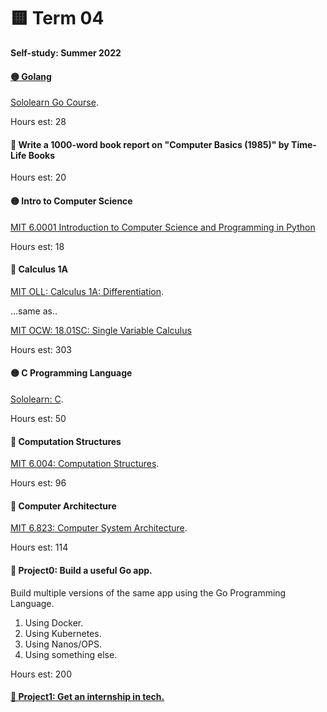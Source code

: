 # 🟨 Term 04
**Self-study: Summer 2022**

#### [🟡 Golang](/Term-04/golang)
[Sololearn Go Course](https://www.sololearn.com/learning/1164).

Hours est: 28


#### 🔴 Write a 1000-word book report on "Computer Basics (1985)" by Time-Life Books

Hours est: 20


#### 🟡 Intro to Computer Science
[MIT 6.0001 Introduction to Computer Science and Programming in Python](https://ocw.mit.edu/courses/6-0001-introduction-to-computer-science-and-programming-in-python-fall-2016/)

Hours est: 18

#### 🔴 Calculus 1A

[MIT OLL: Calculus 1A: Differentiation](https://openlearninglibrary.mit.edu/courses/course-v1:MITx+18.01.1x+2T2019/about). 

...same as..

[MIT OCW: 18.01SC: Single Variable Calculus](https://ocw.mit.edu/courses/18-01sc-single-variable-calculus-fall-2010/)


Hours est: 303


#### 🟡 C Programming Language

[Sololearn: C](https://www.sololearn.com/learning/1089).

Hours est: 50


#### 🔴 Computation Structures

[MIT 6.004: Computation Structures](https://ocw.mit.edu/courses/6-004-computation-structures-spring-2017/pages/syllabus/).

Hours est: 96


#### 🔴 Computer Architecture
 
[MIT 6.823: Computer System Architecture](https://ocw.mit.edu/courses/6-823-computer-system-architecture-fall-2005/pages/syllabus/).

Hours est: 114

#### 🔴 Project0: Build a useful Go app.

Build multiple versions of the same app using the Go Programming Language. 
1. Using Docker.
2. Using Kubernetes.
3. Using Nanos/OPS.
4. Using something else. 

Hours est: 200 


#### [🔴 Project1: Get an internship in tech.](/apply4Interships.md)


